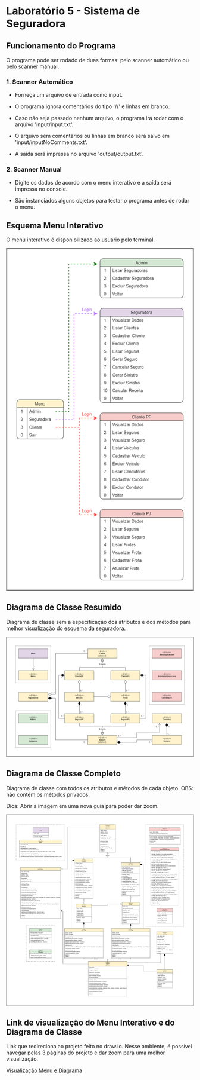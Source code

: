 # Laboratório 5 - Sistema de Seguradora

## Funcionamento do Programa
O programa pode ser rodado de duas formas: pelo scanner automático ou pelo scanner manual.

### 1. Scanner Automático
* Forneça um arquivo de entrada como input.

* O programa ignora comentários do tipo '//' e linhas em branco.

* Caso não seja passado nenhum arquivo, o programa irá rodar com o arquivo 'input/input.txt'.

* O arquivo sem comentários ou linhas em branco será salvo em 'input/inputNoComments.txt'.

* A saída será impressa no arquivo 'output/output.txt'.

### 2. Scanner Manual
* Digite os dados de acordo com o menu interativo e a saída será impressa no console.

* São instanciados alguns objetos para testar o programa antes de rodar o menu.


## Esquema Menu Interativo
O menu interativo é disponibilizado ao usuário pelo terminal.

![](https://github.com/phdaccache/MC322/blob/main/Lab05/images/Menu_Interativo.png)

## Diagrama de Classe Resumido
Diagrama de classe sem a especificação dos atributos e dos métodos para melhor visualização do esquema da seguradora.

![](https://github.com/phdaccache/MC322/blob/main/Lab05/images/Diagrama_Resumido.png)

## Diagrama de Classe Completo
Diagrama de classe com todos os atributos e métodos de cada objeto. OBS: não contém os métodos privados.

Dica: Abrir a imagem em uma nova guia para poder dar zoom.

![](https://github.com/phdaccache/MC322/blob/main/Lab05/images/Diagrama_Completo.png)

## Link de visualização do Menu Interativo e do Diagrama de Classe
Link que redireciona ao projeto feito no draw.io. Nesse ambiente, é possível navegar pelas 3 páginas do projeto e dar zoom para uma melhor visualização.

[Visualização Menu e Diagrama](https://viewer.diagrams.net/?tags=%7B%7D&target=blank&highlight=0000ff&edit=_blank&layers=1&nav=1&title=Diagrama%20de%20Classe%20-%20Sistema%20da%20Seguradora#R%3Cmxfile%20pages%3D%223%22%3E%3Cdiagram%20id%3D%223CxqhL1FxixI--weWj7k%22%20name%3D%22Menu%20Interativo%22%3E7Z1dd%2BI4EoZ%2FDZfs8ReGXAbS6Z5ssptOeqd79maOYgvwxrFoYxKSXz%2FyJ4aSvTBtbIEqp88MyLZspFf1yFVyuWdOXtafQ7KY3zGX%2Bj1Dc9c986pnGBe6xv8bF7ynBdbQTgtmoeemRfqm4NH7oFlhdtxs5bl0ubVjxJgfeYvtQocFAXWirTIShuxte7cp87fPuiAzCgoeHeLD0u%2BeG83T0pEx3JR%2Fod5snp9Zty%2FSLS8k3zn7Jcs5cdlbqcj81DMnIWNR%2BullPaF%2B3HZ5u6THXVdsLS4spEG01wGf6c%2Fgx%2BOP%2BdfJ3b%2F%2B92%2FDmvm3fTOt5ZX4q%2BwHZxcbvectwK97EX%2Bka36asctWT8kWnX8J2SpwaVy%2Fxr%2B9zb2IPi6IE29%2B42rgZfPoxc92nnq%2BP2E%2BC5Nqzevkj5cvo5A909IWLfnjW%2BAvzH70Kw0jui4VZb%2F4M2UvNArf%2BS7Z1oGVHpGrz8q%2Bv236cph30Lzcj2YuQJIJaFbUvWlj%2FiFrZnGTf7t9vf8zfPjy8PCwuPsZPb89Rc99AzT5HQ1Wlc0ekaS9eTORMMrGhxm3Dld8RLyAhln7Osz3yWLppd2T7DH3fPeWvLNVlFeUf%2BO9sabuQzo80q58u%2BWVLbNDp7zyx%2BxiNNBJLp2SlR%2Fl%2B6UXpduwk6fTqeE42X6iLo73z89DVhHbElV8XbOQuB7dHBywIGmNfDAlF%2FfmvfgkoNelk28u0SdP1B8T53mW1LxbUXZs%2FOOzU6YHsNCl4c7ODQjyYluQumZAReojkSIHxxLkATYg0dBD3PDjOQu9j1iCfiGRjUDLvfKFEnenaMwSHMRFEVtkn3w6jbKPTyyK2Ev2JczaQBNq3A3Z4hsJZzTfpazArNsWzAuipNUGY%2F6Pt%2BNE%2B8egN%2BC%2FbMK%2F65vv%2FF%2B8e8jlFnDJ8%2BEVV0vJMnqjywiMAy%2BY09ATjQOolFpb8P%2Flk%2BnF1PZTi3kssVhALHqlWvjPjzziP3Auk2CWWLESD0S4yChONv0r6M7DJMN44079xFbMPdelQS4IGn56paku9OZ71ty7Z0tdaR3Yk1llmwY%2BuDbi83YISMSHJLeNSyCP4jr%2FvmIGQDGX7osXyK0a4nszrpSrdN%2Fxkp%2FQC2a36ZF2haw6k9B6u8PLxqFZSe1VXQuashFZJ4Msu2tkDYFYqtUihfFpwbbYe%2FfiueNpBNTxSGcrftfBQiK3TGRg1P46Uo5RF8iok2HURdeMyr1NJbWYclufFozLxd7deO6Q0nUgj4kfu8Wo3CKRAVH7q0g5ROmIJGmRpBudMwk6hrVKvUhhblqwJvr%2BHXn2UIK%2B4EfihXJLRAYiHaAh9ZB0qLv4pOOj7oCOXKt3WvFRqPKDo6CWvhOXH8EoqCmMyx8tCqqjT7mzyVEx6H8lDirUy%2FEmR9CrjIHQ2nGFEyYd%2Bppvvdhe8LKN03kpt4ykmEA14XY2Dr2ZqtfYXtW1ITL0O58QxwTB0XY5lp8Mo6OiMYTMMgSeZ%2BKSeDRtY0tu0UhBrSY80WdKrdzoILVOgVqCcGnL1IKuaQyXFmMIqWVA1%2FSnteOvPGTW0TSlHLNMCxElLaJE4dN2GWXCSAaGT%2FMxg4zqmzDg8DvzE2%2BgzCKRgUoHqEg9KsHAxB4TnpOOolLdHdBhT%2Fkoqj3cM4pq2keDHgxx4CSppUlSMfJPJ4pqwmAFRlFrxxXOm%2FLLKM%2BbvOWKz0s%2BEpf0FbfZGENtUlHKzaEsGPRAiklLsc5jqBYMXmAM1dp%2FOnv2xILRimLdT%2FYYDwKrSUGpBywY70BgSQuszsOnFnRNY%2FjUQtd00RTQNV1e9IOPnjYvKfWQNURCSUuo7qOnFnQkV4fbpTA4bdiT%2FTvy7BEFPcebFT4IqOYFpRyg8icNEVAyAmrQNaAG0Ec8kNvgtGBP8l5BQPUH0Cm8%2FbAfBqka1ZN6fKp22SCfOufTqHM%2BQZewLbfBacOeYFruoimgD%2FgzLT3Ux%2BQWixR0aiJD97nSqdrYIJ26plPxdqXu6ARXKVf7g6UwOG3YE0yVUjQFdP9OSOBQHwF1HEGdM6D%2BeR0%2BX%2FUnQ6q544%2Fw6eut9%2FC9jw%2FvScwngQyPxiehOuDkeCS3uWnWmtSNGLXoJGwJuDyiuHXyAi9udrnF0jKbflFNyqGp%2BhEYRFPnaBp2jSYYV7iQ29q0YEyUXGsubAm41LyU%2BATh1LiezhlO4jc%2BVUe5kU5d08nUunbs2XBunDsbZTU4bbwmbf%2F8NWcEKHFTQM%2FvhPjOKvXs8WunXoSJuZpUlHqIqvbVIKI6R1TnSSdsuHQYCWVjgonifcEa0Acm5mpcRcpRaVjzDkft%2FroeWTt4OpnUXNORQx2np3xqLl3bOzfX8d6DDj2HOE9qaZ403F9BsuTmGkJXIubmqh1XOHUawkXHmJvrqIo652nUfwffZvfr1eLmo39PXj5%2B%2B3Fz8YHrdiRmVpuZuITigMt2qqc4Ulib4yOrbhCpRSxhS8BwBT6ldzw1KUcrXMojL63aTMMlFAe8Hz%2FBLFwt0ErJ1T3CloC35Fu3V%2FhcRNOCOmdgic0onEIjwqRFWPd5uoZwAo15uoa43KdoCrjcp7jB%2Bp16zsrHO6xGBaUesfCVM6dErM4Tdw3h8h9M3DXE5T95U%2BRmrSL5cQYtuRUjBbNwLVC1xtAvKDGiOs%2FdNYKeQczdNVLSDShuirqn%2FBBQzQtKPUDhMgt5AdV9%2Bq4R9BJj%2Bq6RkqsqxE1Rs6yCDyt3FbEQ33nWqKTOGVEhb90VWy5ujNnd%2B9K6NsY%2F5ri0QmZCtZnAS6gOeAelVAKvuhGjFp%2BELQHvn7beb5YRSm7BtMynX1SUcnjCGyiJ8dRmEi%2BhOuD9k1JJvOpGDOJJsCi99G4zhFPjejpnOInvK%2FHlm%2FLSqfskXiO4pEaT29604YvBl28WTQGX0GCGlMZVpByV8gdy6lbyUXdG83wh1H9ib582BeOkIO68ErjGNHAvwzApd3yyXHrOtvicVfhKc3xtco9o6aFZF4926DcCyugZ5tiw7evrYsv3rIWNmGFkOS9SmkCpZIyIf9y%2BhmUg6LO8LKQ%2BibxXulV5jS7uY3puFGdYO8lLdG1HDEu2Ch2aHbYRAqjJ0rZrsi%2Bs7YqihOugIt5h5L20W4b3yis2d9KtjLLzbASa1tisXGFCn5OSq6bZtqadg1zNbblqw4bkOtCOI1fjYkeuehtyhS7xk5LrdGryv11xQu3KL9dd65r7fn5Vrrp2LPNq7l5yK4KFXvqeYRdZx%2FgWp1CH%2FXPFoqTzzSdO4em0XFRSeF4YV9BfJmq75Dvo9mKd7Lo5yJ7F%2F79lMy%2FIz8p%2FRXridBsYPXxCB28gs5lqPvd04oRvoXg2Wxo28fTQc4h%2FmR32wqejySAUTZW3h1Wl%2Fvefcu72t23D5GV2mzekua4PlEJmMlAKzUlB11rUwh%2Bsb9IZv9qbq%2FHzf77%2B%2Bdvyj3nfOPFp17lwDELB3KHP3%2BaYZbfEMSNbA9oUx8SCFU280Hh1Ybwssz3jJcw8IEh%2Bv8kBewN6AnPAnlMOWMuC6hM69o3dG9jG9IfPyrYRCKod%2BlJmgBVeMfTyK58AtnZQKRUYEifWgR58zP96TEGdc4xIrDBc9i0tsDpP%2F6rDO63q%2BY0U1qarjHpKLgUXNwX0MmMG2CPqST1i4UpwaYnVeQpYHS4ExxywdaMIidXX4fJwzAJ7XEmpBy3oqEaKyUqxVrPAiuUC%2FcpKZYGtH0OILB26koubrOuQRQTvsZqUk3K4yo0d4uoUcNVmClixXOASIqVSwNaPIcRVbj2q7rASZMktGBmIdYCi1CNWtZsHAdU1oNpMACtWB1zvrFQC2Nohg4DqG9BtXE5ghHxqWlDq8ana3iCfOuZTq%2FlfxeqA7mGl8r%2FWDhnkU9%2BA%2FuDLCO%2Bfjico5fhkVjtskE9d86nN7K9idcAQuVIJjGqHDPKpb8L5CyYwalxFZwQl%2FjVk8ROVm915L8%2FvmEvjPf4C%3C%2Fdiagram%3E%3Cdiagram%20id%3D%22bNJRYoZThgTYz_LGa1YW%22%20name%3D%22Diagrama%20Resumido%22%3E7Z1rc6M2F4B%2FjWfaziRjcedj7MTtbrvddPNOt%2B2XDgbZpouRi3Hi9Ne%2F4iIMEk58AYxkZXZmjbgcEOc8Ojo6EgN1vNz%2BGDmrxSfkwWCgDL3tQL0fKArQgYn%2FS0pesxLTVrOCeeR7%2BUG7gif%2FP5gXDvPSje%2FBdeXAGKEg9lfVQheFIXTjSpkTReiletgMBVWpK2cOmYIn1wnY0q%2B%2BFy%2ByUksxd%2BU%2FQX%2B%2BIJKBYWd7lg45OH%2BS9cLx0EupSH0YKMZAUbfOQB0NkrLqP3UcIRS%2Fexg5eLkdwyCpfFKvmdzJ6Rconj2CYdzQNVeffx1Zj85vd1%2Bnzy%2FeY2D9s45ugJZJenaCTV7veZ3Fr%2BRF4OpbJT%2FhFt%2FKyEObaboH4I0IbUIPJgKwyNHLwo%2Fh08pxk90vWCtx2SJeBvnBMz8IxihAUXpZdZL%2B4fJ1HKFvsLRnmP6lj5feG4xiuN1bMeCQN0rXzY8QLWEcveLt%2FMqFtuTmogzz7Zed8oHioEVJ80wrL3RyjZ8XFz%2FqjeFj85d28jv%2BYP18t%2F775uNH7cMv62f45X4RfrgBNa%2FYCJJ36VdetPHvJlH60RRFHoxu3OyF3KWnRt%2Fd3JTLv09vjJyBf83z%2F51l8tYDdushjP34tSirHk%2B28vMmfumKadk0av5Wsws3fN0nON9EGDeRU751g37A6a6MsrZzTGo2mymum5gUPsMP57%2FAWaKjyq7kS662SdESPTslU4Zr%2F7%2FyNoqduLSNmxdY3oaeX94MkPutuOu8SSjtXiE%2FjGH08IzNdp0fNUNhPHGWfpBY3E8weIax7zr5jrw9Akq%2BTZ7SgzNnE%2Bxqrhs4qMMqHHSjBg52DRuMfqNBkWjYjwZsMmF71MkKxoGPdRXWk4Hhhzlypri1dLC3Zd6%2FyZfs3iVi%2BEGMqVP%2BhyUGYlSJmO68jxwnjx%2Bl8yEOGWzK%2BdAUMchQ1%2FWUZGiZDBNJBnHIYAhKBl2SoTsyTBKTklQQhwq0vyBKsMKQVLhssCKNbSIZq7h6wtCxCksTgzCmJEx3fkdGExmqEAkMtOth1g2icggGS4KhczDISIVAYKAjFaKAwZZg6BAMfugnyUISDOKAAQBTzL4ESaOUaOgCDb9D390EkgwCkYF2GUQJYwKZj9khGMYo9DYxiiQZxCED4zOI0psA%2FcjHfMK65rvCo%2BHOW%2FrhBbjg6dDyNMmF1rO0hcGCzKHsEAufYLiR3oK4VBAlSap26t4lqLBZXgUTPq9g5LgIri8BB8uFEg5ddCVEmXYB%2BpJDeQV0eNpMlxIQVwIIYdyHvqRTXgEgxk7gVpMnO0TDxBo%2FjMcSDe2jQZgRin7kQV5JGPJ3J%2FA9x3UuwQYZiuwo6CBMVsP%2BTMjG%2B9zORaLzEGCjMKVJtG4SovS0lbrxfEohYejdJUuiJZXvO0sUev9bYO3GGhB6Ez%2B5pfRt4q38nSlaVUmrGn3mW4dbP%2F6DiMS%2F%2F0x%2B3%2Br51v22tOv%2Btbg1XON%2FEL1NNrKzFJ1s785Lt8iJWV1Aj1nsjVIwXF9oE7nwrZrOjoudaA7jtyB1psKWFZIoXwQD7I08Vx%2BiTiOPkbuT%2FpjY9s5WDJI9ltuKSuyCSMzqKj%2FrCDN4R65mV%2BXqtNys7s%2BVi23BeS1dNSXb%2BrTa2%2FssulZ9FjWv01Nu%2BWAhuqmfUS%2F4vKxqjlPelGyF%2Fl6ch3VJDMfzEPSbhw1izeAeVzqFDWZFxI5wVaQMCoAry%2BwAV6TCrhlXbLDjYRtj8qzfotY08dUrhAIG4861xivii%2BWQIt5Y4ZrtccUKzhVs%2B7OMtrY5px7ovinN9DeGt4ZOmp7LIxIMaXeE7ta0xEiLmqut6pRcjhhp23rlWbQz8LW%2FwrTmhJzISPbeSLWi2WwNT3lPfcOuOpTY7Qa72jVj16A8RI2mX1vUpWlvUnI5oq4hqSsMddlYJa%2FUHZ5EXdAVda0DqXtu558L6po0%2FTqirsWxr0tTl8RUWqXuOUIkdfdSl42ISuq2Ql3zmqkLhqRTRay5qxCDVZVbYJhD7NIhBoldfrFbN22u3wNRewbZ3xtjJ9QFJeZ2OIB1KHXVM6nbA8QCamDeVPROEIvlVgVrOiWYI8YCQDdUaguQZaSQ2M8VD3apB3zur6e5SkcET08N1DaIRP1qkEg7f3pHY%2F%2B0XI2Wex4Qe2e5dfP5%2BHBm%2BBouOdSZ0fm3XHoVHaUjy6XkGs12F3tnuXUT7frd5haWy1U3hLjmV2C6Jm1CHQXYbfUduYKZbt1EOE5Ml6tG92DT1bg3XZ2eNEpMqmXTNdV35ApmunUT1Tjxl09rdYeDi7S6hw50C2C59Kh2R5NymK%2F8NdvTJXK7yXI3qs%2FSSuSPFiIDfzdq3YcKOMEhV57MoTjMPB6ueUh3Qkx69k1bngzd%2BVEa5WHfTJdERzgy3QbnF5sdzi%2B2D7Rd%2Fifs2VSinN2RK2NTpmtzPGEPDOkvl7QxY4%2BVYl39DGOtmRUXpDPTFBAB%2FysuAIXqNFgkJtV2ZkexoOA%2BwYK5M8dlZaEVfMtqU5tr24%2BpjmcoBzoy5bVROs4%2BMK7Hbm0qKMPknraWkLXvG8hCuDL66U7GEVJy8jUrRSFrlDUgRRSHiU37Gt7e%2FsBwN4bbhHvJNxa%2FQcLDEIV498gJ%2FDkm8b0Lk0XIBtV10%2FJjSiBO1hTDrA3u8tOWvuclYmpXY2OpTcN5L8Uv%2FCF0UE3kLlIbSmAkmTvlJc3osZeeLWmmsSkLQCrLucqiU3F8o%2BbzNDwqCzvSJuHSBlzqFkzkUV%2FYoQisL5IvDfDFrOiLrguhL%2BQpJF%2Ba%2FsCqrVb1hSgH5%2FqiSH1phy8HfHWTR31hO0eyMTpfWfbkYPCjLKvPv46sR%2Be3u6%2FT5xfvMbD%2BWUc37MiDZEsT6mLbCudtUa26yKaoHXUBQzoXj7u2qFZf2LER2RQ1oSyaiG1RbVBX6ksDbVG1X2SYhgjqwk4glbrSuN9iECXgW1fY%2BL9ESzMhl2pLJAha2GlyUlcaD88JghY5WtSOugCw5wMSnOsLO1ok2XK%2B20InL1lChFtI5qSES9NwUYyqn2sBMRSGjedKujSvLaZh34qhLzKg21KDRDsvYji7gA3oSn1pxtu1jCpixPB2ARulY5TlqK8bt%2FDR4Br9m0eO58PdwXmx56wX6Y2mHz%2F2I%2BjGPkqUco02yUvqVGUUasFAoyadrlCPssoodGZ%2F33TmgKVOpM40ojPFJDHudeaA9SCkzpzYNOknKo1KL%2BxyOaUBf32ZPL541oN%2Fv%2FnrazAC39zPNckvjM70ZeYen5%2BvAAevHsL%2FusGAyibs6hPnqvqOXG6n29baLNthlQGOsxGvWtVMe7WvMzPSYyOE4jeOJBqL38niE%2FJgctX%2FAw%3D%3D%3C%2Fdiagram%3E%3Cdiagram%20name%3D%22Diagrama%20Completo%22%20id%3D%223Q_lqtyNzhBkzEmCaNaV%22%3E7Z1rV6pcF4Z%2FTWP0fHAPQQH9aKad7HzuSwMBi0IxxMp%2B%2FcMxDyzMvSNZk%2B53POPdQYko657XXGvNw0al2X%2FfcdTh46GtG9aGWNbfNyrbG6IoVRTF%2B8c%2FMwnPVKRqPTzz4Jh6eE6Ynjg3P4zoZDk6OzZ1YzT3h65tW645nD%2Bp2YOBoblz51THsd%2Fm%2F6xnW%2FPvOlQfjMSJc021kmevTd19DM%2FWRGV6ftcwHx7jdxbk6PP11fiPo08yelR1%2B23mVKW1IcobYuVd3ahsbfjn5v%2BrNB3bdr%2F8s%2FiP%2B%2B9Nw%2FK%2F%2Ffh7Dd%2B3%2Fe8X%2BPzsjjFwM7rmtnzVOHi%2Bmui3ux%2B19xuhdPH%2BUore6FW1xtHXHn1l7iR%2BDt63N%2FR%2FNN69O9nS7XE3%2BI3gHTj2eKAb%2FvW9d9x6ezRd43yoav6v37xR6Z17dPtW9Mc907KatmU7wWUr7eB%2F3vmR69jPxsxvysH%2Fgk8X3JvhuMZ76vcirPJAF7%2BaHcPuG64z8Y6jK5eUeLREeilNB9TbdPh5AzD6s8eZsSdW4her0aB%2F%2BHyDv3po3t9Gz%2B2fH%2FNBZWu%2FMnyWb557bvP67sAdvU5K1XKZ8aBly3%2Bi5tzjll%2FG%2Fsjf6tqObjglLXwsjeClzmapNHv%2Bv%2BDW4ld4Pz1E%2F6p9%2F9lbyaPWwDXdyee5%2Bb%2BPj6LXtc2ZKwbnuk72txpeOOPrnhsPY8ezOY46e%2Bvy4gfsTs8taO47wur1eqKm%2BcLyXmEOHjpGzx%2Bm4vTMWTRy%2FVN9%2B1WdEbQxMj9mj21XdWeOPcgYs8eGbs4eWrb2%2FHnXERdmfj20zYFrOK1XT7yj6K969sBtq33T8mW3a1ivhmtqavSLCEqCGB3Hn1I3eurYmn5zazIRUlX5o0jzVkISk0aiWmfYiCrnFkKoro6C6KF6plt14ocUPXJXNQeGEz1wTyKWOhyZ0yGgPZqW3lEn9tiNrxMfeeP43dDPQr8hHHxvHe9isyPlPLoX%2F1i1zIeB97MVjO9w6HoXG7nRy%2Be5Mh0ys3KZnp2%2F1fLPjFamkG3H%2FPC%2Ft1jO61RkZBAubO9OtmUe9FStragnQeJdUNJy%2FZz5Lun84y8zNDV6M%2FuWOvB8XVVfOLVlB859eWFQD%2ByBwRzRumMPL1TnwXBnh3jw9Ulb3n%2Fe52uW%2F0gbknevTe9YmB57%2F%2Fl%2F7niDeuAJyxO5fw3DU9ub4Stuyw2GkH%2FRUI%2FBj070uMoBTV3X7v%2BcthbMQTSy58EXobBKQmXLzPQ3xPeVrnj3ZAU5wamSd6gNhk%2Bhk3buOv6D966peLIYeMJStlOV6H3hrqlaZ%2F4DGzxYBvP5McTFHO5zQ3x27C8MF9t78j0rmJE%2BmrpuDNapiBkNTDVS%2FrYi5iSQ6YCXchzwf%2FO20zefjqa%2Ff3fV8kbBQHU94%2B5NAUZ%2Fpbo57X1%2BA%2Fkrtg4QAoTcgXAyL0DqXIzvb4GLA%2B8u57kIElIlYR0kpE3C%2BFmDhCAhfySMVyjJk1BkktD1Hlgv0AFoWAAafnsVEjTMW6cV0BA05JWGclFomNzX82loDHTDMTQbNCwGDSugIW0aVmTQEDTklYZx1Bt1GlYUNg37qmkBhYVAYWhIgULCKKwBhUAhrygU4lhq8iysM1lomZ6QmpbpfZ1%2B7KXPxIbjqJOOdx5YpIvFGrBIG4vVLwKygUVgMUcsxgqkjsVqJR2LQWKPDSoWhoqhTQUVCVMReUvIW8o%2Fb6kSz6a%2BzAOs8M4%2F5C3Bzczczaz%2B9rylajJvaUP0r%2Bva4ZbD5n%2FYgCiGT4mMJeo%2BpQIEAoHBr9WuYW0FBT8WnhFXcCxYLlO1lsLKV3M09kbLh%2Bpsq7o98pAJTJLFpAJMEsckEnuBSf5migVLZ4rr3CRgGOxIOPFOPVhImYVI7SXOQgmpvWAhtywsSjKTJKawUFN11R%2BpMQ43tfDfcEk1OglC0iWkhHRf6oREui8IyS0hi5LgJLHCYZiEHGnqIAh5CTYdwwMQkjAhkQJMnJAyUoBBSG4JWZi8JzmZAxwi0njXrLH5CUjd1sZ976e5GhkgJF1CysgMpk5IZAaDkPwSMlYgeUImM4OZhMQUsmCARI4wcUAqZQASgOQWkEWJyVFYfTOnMTlRmvCJ%2FUlKUJEuFUObCioSpqIIKoKK3FKxKNE5SrJyRkjFB8OJocheVfUHuXf1gamZ0fmOranWtmeFwl%2F1zD7zvPeE9bFrO4lKVQAuYeCKAC5x4KKGAIDLL3CLEuyjpNUUmAUuFmkLRkeUF6BOR5QXAB25paNYlDgfJa2KgMdAzbBWmpHq4TlvTAKZhJGJUgPUkYlSA0Amv8iMFUgdmfHE%2BCtkYk5ZMECi%2FgAZQPYqr9LgXH3ZvXno15TJ6LVZNUsCFlzBR375SC%2Fuh62y5eut5sD0i3dv6t7jZO5Wspuuzu5jRvUK4qPgd6OAudFrgp%2BBWgqoXWKoQVq6pEUZA5CWX9LSiyViqyytjME8aTEPLRYcUcKAOBxRBQ9w5BeO9OJ%2B2CoTU%2BAYpWd%2B4hHbl4WgIkrf0aYi9i4BRW6hWKEX7sO2kuUVoYg5Y6HoiJ1LMnBMiTnAnBF45BePsQLp4DFFZmmTRk21tLGlOp5ZMrynhVIFJFi4zJaChoRpiO1F0JBfGtIL5EmRWfr%2Bopus3pNSCXa%2B4gCwSReb2Hekjk3EvwKb%2FGKTXlROiszSA2DdeIEV4PxF4EQ0K3Fw1rH6CnDyC056ETspMktbffWGuTfE0L2ZMgXrWHWlTkGsuoKC3FKwSi9EJ0VmaauuI1CQPgWxiEqGgm%2Bq9dSu6%2BbbU%2B39Sb1V2rWrp5IgsQpmycEQNedUKb%2BMbTfQkaMbTkkLR3QjeKmzWSrNnv8vuLX4Fd5PD9G%2Fan%2FoD8fkUWvgmu7k89z838dH0eva5swVg3NdJ%2FtbtSJZDn7o0t34RLRuNvP5uqzPF51RttSuD3jN3VC2Gb%2BfXiW89%2Fj0gol1%2FAH8aRLeHk3XOPfsgv%2FbN0f1v%2FRHt28xTKw38nq9nqhpCaM1w%2FGzSELimkH%2BA3Z6JeP43blAdOWqoPyJqyhHbkBJKFfrCUdAYBmreL05f0cgxdKwGowtc8AZzrbme%2BJmEMkbPPB5Hzo482haeked2GM3vk585I3jd0P33PrR5%2BB763gXmx0p59G9lJOIDoaudzHfnQ7dRtexn43kkJmVy%2FRs0t3%2FgdHKFPLsDEYg4Vr%2FoJ7qtRXlJFQ411Osd8xfMX%2F9F5Ets9LZePRMXS3z6LmQVbLNV8k7HHh3OV%2FCB5NW7ietywxnTkM800nrSu9ewEmr%2FIXnCPQBfTmg77OY%2BmoeJvckTLb28knoeg%2BsF%2BgANCwCDUXQkDgNq6AhaMgrDRnZIzRpKDFpyC7vChpSpeF3t%2B9Bw7x1KoOGoCGvNGQkhdCkocKmYV81LaCwGCiUgUIqKLzridX39nVvv3La2L28vhfa%2B1IJWR4AIbcgZCR5cA5CpsaSKR4%2BBoPuHapuO%2BpMB4%2FwGDzkn4fp1hQ0pEvDMnAIHPKKQ4GR7kGRhwI7esYyPR1FNXZmm1oBh2RxWAYPSfMwubm%2FnI8MFiIae7nQEY39VTR2LU4K%2BDIaW%2BKbe9iCh3P5DYmlW%2BhfEYnN%2FPjJ%2FfYwb9i1w62Fzf%2Bw0VAETxI77rQdSey3A328oY9sJDbz20jutYckfDVHY288fKjOtqrbqKRBGILYaycDwVdXebCdTu1xbIpq%2F1x1xdsz7LUDgrxCkF4ANlNhyZ32EILB1oIT7S0AgSQQmG5CgUAKCGSaqxoQCATyiUB6UdfMb4NVQGl%2BHhhiEBQkQcF0KwoKUqDg8P75qPwxfrzptEo3%2FZuO4ljXpSqWQ4FBTjFIL%2BaaLbG09VBviG%2FHzWcWdgf9kb4NKhKg4hKrCixSwCI7XPCL6DJgEVjMC4uFib1mhXRGXESlfTIAXGI%2FAUC6AESEKADIKwBj%2BVEHYFrIKFrN0AcgwkTJAPDtyK2Pq6%2Bn7t6h%2BdHbvRy165VSMjFwI4c%2BM%2Bfe6DW1Dd76zHQzvm5D75uDjWXdYbobP9EaZltq1WZNClrDZJQ8VapWEtlTYpxsO2NcRIVhXOIIoPyxre9evXQOO6PGi23Il0ZTPT50mZZhmavMcIuRibh8qCIT8UsxSSuKiZ%2B2MEwxYZ0V08xvKCzdQGfjejMltcz15kBS7DL405IWQWGnESo9peqB36lmugnNabhnOtNc6d1JzzSZz4%2FVcBj%2BJPzJ9fqTtRX9SSEuTMYp%2FSQ4lHAoM3YoM1zLpehQygxALaQyhT4lNizoepESvEjSXqQC7oF7nHEvvawFRQzWUjCoqbrqj9IZEm6mV9QGIskiUgEiSSOyDkQCkXwiklH0giIi47Wh1RipqYNgyTIAZHgAOpKl43cry4OOOWsXNaGAR07xyCiIQRKPYgoejXfNGpuzcNQGw6fZjGCAkSwYhTzjUUDGDGRbARlBRj7JyKiRQZKMrCAYNhkxbSwWHTNsGwE6%2Fqx0h7un7qFo7O49K7fl3vWJfFsWlyRKZZ0ldKjmkiRkCLpkKAmBIUno23Folbr0Z6HDklAur9hiKZ4T5k80pixYUz1EdSKqc61qqgsriomfLCGmmDABwwTsGwpLN9A5JehzIKm0CVffG5Cb3sgeJesRYpZFYZaVbkBRjYLCJOvNOLq6eVRHD033wXp6vm%2B%2BNYVVcs7%2FaorzAzphyPvBUXXTmP5xdFpXR4%2FBjQYKMB3vSZu2L7GR57k%2BrtttkuNyetMpSDXpNUn1auxczZUq4KdWwVAov04uhufyR7X7Un3dM%2B%2BOW5xUMWkNXNOdFL6KSdPyB7tx0s5hkaLX64maluATFim%2Bax%2BEcrINtCwmDcTnFIrPSibMMsWoZII1itzFJNVWFJPA0SIFS01fiAeLFFik%2BOtC8lmGjrA0tWzexoGk2KVMtGFvvpV6eUPxFDHwNKVsY42CwhpFqv3MaaxnuxG8yruTXqNgN70A%2F8A%2Fzvi3JAOVIA6T9aJ9HD4Y3vTLniciGEiTgVlWGgED169QdNMDAzllICvFlCADk830fAYa%2BlhTNRUULAQFM%2ByeBwrmoFG0VgcFOaUgK5OUIAWTrdV9CureoztSR5oZtJQNWdixNdXa9qwLcEgVhxn2WAcOcxBrXBUFPAQPeeMhK3%2BUIA%2BFZCjLZ9ODK8PUxpYdBTQ3HEeddLzz4CFVHob2FEAkC0QRRdoBRE6ByOquTpGIYrJqeyk8tJ1DYzBSrQs7kJYPRd0e%2B88ERCRKRDHL6u0gYg7%2Bq5hQ63JEMnCIUOzlSkco9leh2FVpxVDsCj9NgNhyQsI4HMzMHcw8A1R5EFVayrhrhxvum%2F9h%2B70I3mSmJbngTf6oUncFp3M1vhF23jvCRe90d%2Bw0GiURG%2FDAH3f4IxuLzdZYcgt%2BtitevOmAlngkOLjEjIKDZDkYf2pwEBzkjoP04rHZGmMVkfAv%2B9nyJ0Lh5mv4bzhHjE6CjmTpGI5V0JEuHb%2FYYgAdQcfc6EgvTputsWQFixQ6oq1BseiY52YB6JiBclHOAnTklY70orbZGksWtJjr%2BoOZYzHZiCoXxNmIMhdgI69sJBjAzRZZstIFE46YOBYLjih%2BQQaO7Fh8BXAEHHmFY6w%2FOnBki6yWAscw%2BsYbrfrYtb3Hi%2FgbEihcYkmBQrIoFJDnCxRyi0J6ATjs7yOZ6LuwxRjTcFOLfgjnivFpEJIsIQXk%2FRInJCaLICS3hKQXhMP%2BPtImi0lCYjG1WHzEDJI4H%2BvgI%2FjIKx%2FpheGw19nKKXyMdhqn88f5xmsAI10w1gFG0mCMnzTACDByB0aRXggOW2TiimDEtLFQdPx2jTXQMV%2FhVlAAB3Tklo6x%2FojTsZJWAccb5Nu2Ng6a0CzUhPPH%2BjbASBWMFVTEoQ3GOOYBYAQY%2BQNjQSJyqmklcbxBvqeruhFD0R%2BwYCFRFoaDFSyky0IRLAQLeWVhQWJvqmkFcLxB7g0w5GdQJuB3xzoImLM4UeMGBOSWgAWJrqmmFbkZgYDkCYhKNrQJyKziLwcD1JzTpPwytt1ARY5uOCUtHM%2BN4KXOZqk0e%2F6%2F4M7iV3g%2FPUT%2Fqv2hPxiTR62Ba7qTz3Pzfx8fRa9rmzNXDM51nexvNbxwxtdtWqanJ%2BNkf%2FbO5cXP152eW7CLjj%2FsPnXM7Ofm9uNObrN20RsvvV5P1LSEpZlB71k08MU1s%2FcHjOtKFi2jRnKykmwkJ9Wqq7E7XvHllN3M8q3LPGaGd4y2jMvHKtoyfqmm6opqqnOuJkw3Md3MerpZybNZHQ%2BiSk4v%2FT7f2mD4NN%2BNsbyheKIYeLJSEIHDVACFGSdqpxKfcaJ2KiDIHwTJ9mZkfx3J0qk%2BE3Xv4bU9M6JqalRLvGNrqrXtmRcAkSwQUS%2BVNhCryNUAEHkFYlEiUpPbHD4Qg2Kpbf8hjkIeNhxHnXS8s%2BAhVR5WkaJBm4dSGTwEDznlYUGiUqVkhkYpPLSdQ2MwUq0LO5CWD0XdHvvPBEQkSsTQoIKIdIkoJtS6HJEMHGIXfrnSsQv%2F1S58VVpxF15UOIdfBQ4mHMyMHUwpz1wQHkRVZTDKv6xrhxvwC4Uw4E1S9SbzjDeBN5mBUtGUBvjjDn%2FF2oCX0nrShO3Zwi0HJD4RpiAaz9CmoIJJICjIKwULsuuupM0JX83R2BsRHxEJN%2F2rRPWgwESyTFQwMyTORMwMwURemViQnXclbWa4yESU1C8WHDFhpA1HCZ1KAUde4ViQUlHSl41KQzb2%2FP8PyRicABfJclFCh1LiXESHUnCRVy4KBWnEFk9%2BvwIjJo3FgiO6lNKGo4wupYAjt3CM9Ucdjqz0CP%2Byqpu2y%2BiPbf%2FLN7WxZS%2Fm%2FgKYZIEpo3EpcWAiLAfA5BaYBYnLkdPichaAidlkseCI%2BBzicER8DuDILRwLEqAjpwXooKt3YcGI2BziYERsDsDILRgLEpwjpwXn%2BIPcu%2BuBPTqxR3F9YbT4LgIYEZxDHIwIzgEYeQWjWJDgnLjcFQuMV9EW44mNVMcigRGBObTBqGDGCDByC8ZYf9TBuGTGiM7ftAmoYGpInICYGoKA3BKwIJE28dJvgoAjEJA8ATEHJEPAZuWw2lP2jUu1V3k9UVsnytt2KdkDw7t6MD7NOUnKL2PbDUTk6IZT0sLh3Ahe6myWSrPn%2FwtuLH6F99ND9K%2FaH%2FpjMXnUGrimO%2Fk8N%2F%2F38VH0urY5c8XgXNfJ%2FlbDC2d83WghbPa%2B5cVP152eWzCKjj%2FmPkXMrNXv9uMq%2FbNG0RssvV5P1LSEmZnh7lk06sU1g%2FcHLOtK5iyjJgGCmGwSUEv2CBDqDOsS8z1%2FbjNNg8gwDcucZYZjjIYby0cqGm58paXqiloSBL7FhJQOTDS%2FobB0A52N783U1DLfmwNJJRM4%2FPZtQ0vVVHTZIDa5TLeZOY3vTOeWK7178eaWyNQA83hjXnqLDYoITKZp%2BAjsqw4QWAwEZpiUAQTmIFBE2ACBnCKQsbtIEYHJ8JoAgbb3uGwwsAgMzDDIBgzMQaGIsQEDOWUgI12fIgPjvY8FCKoDu612HW%2F0aKoN%2FlHlX4YhNuDfz6qzu7V%2FajckqdNzS5dX%2B3etoz0nDrEB%2F8A%2F3vjHyMrnnH9MhSUjVXz8jYyHsRPPAcOfwUD%2BGZhuQ8FAsgysJBS6HIoMACKWbLnOEUv2RSxZXNTsKzXGqeycwq4KdxLu5L%2FrK908%2F4pIMubHlxh08q%2Fq2uHewUKlQ3iRRL3IKrxI0l6kDPQBfZyhj2xAGfPbUFJIiGIV5OEnA36k4VcD%2FAA%2FPuFHL5SM%2BW3UU%2BCHOhXk4VcD%2FKjAb1dwOlfjG2HnvSNc9E53x06jgTIV6yxTERRpRZGK4hSpkGvJxHqhnMysF%2BNAMj6rVDAtQ3Lvf7mfzPCJsbO4fKhiZ%2FErMckrakniW0soUoEp5jcElm6fMyoQx5LUMs%2BbA0mxi1TMdeEubyieGgaenpRtzDAJzDDTbWdO4zzbQoirvHvxZpgoVgH28ca%2B9L1FiihkF6uwTE9DcYeYkIoNx1EnHe88aEiVhlk2EwUN169V1lYIVlWwqrLeJcoVV1UEfiK22ZsXZfiW8C0z9i2zLLxP0JkUWDuCiNkunicZjk24kmRdya9cR9AP9Fs7%2FYq1siKy0mv9ywaLK068uoIANroYFPPcRwMGM3BYgUFgkFMMshoNEsSgkIZBTdVVf5jGJNx8jRpxBTPE6CTgSBaOAuBIHI7I7AUcOYUjo0YoSTimpfYm4DjS1EGwbRcsn4YHgCNdOGaY%2BAs45qFcZP4CjpzCkVFAlCQc01J%2FjXfNGpuYNxYUjRmmBQONOeg2%2FoRAI9DIGxqFcjHYKKZF2iywEdPGQrExHJVgI102olAw2MgrG2P5UWdjWuVg1EukD8AMqwUDgHmIE5uKACCvACxIyI2YtquImon0AYiNQzIAlLW78%2BvJ2cXJ3f7L1nNzX1GazyiauKxooieUwQ9duhufiLvOseomJqorKltq1ye75gZ1gJZUXwxvHQUY6RRgFJVkN6o4g3HGTlXjROZZOxXHH%2BXvATCNjMgwMsu8boaHjUoBy0cqKgV8pSVlRS0J%2FBRgZIoJBRgxY%2F2GwtINdDZePFNTy7x4DiSFAozFm66m286cxnmms9WV3r14s1UUYAT7eGNfepkAiihkF2DUvUe3NzA1Mwpr7diaam17lgUopIrCDKsvAoU5CFUBCoFCPlHI2LekiMJaKgrbZh8cLAgHFXCQNAfr4CA4yCcHGVUBKHIwDoxYAOHI37hWddtRo3SO6TFgSBSGGRYMBgzzkKoAGoKGfNKQUQaAJA2TwSyfLWrOzYHpx4agR01RgCh8NyAFRMxZrgiXARE5JSIr%2B58kEtnxMwESvZGqj13bMcDEwjARUTTEmYgwGjCRVybG8qPORHYgjXdoO4fGYOSryuehbo%2F9xwEYUoUh4mjIwPBZMAfS8bN8YTbcQ%2FnybjwaN5gJkMvgyAAhcpOWCx25SV%2FkJtXEFXOTPpOU86ceU0xfaAeOJRzLZQpLN9C%2FIjeJ%2BfHT%2BtWghylZRzLddMKPpOBH9k%2Bf61svUv%2Bicyify8dPo%2BsTvYSdd6CPN%2FSRTU1iKiy58R6SUPX3F7wH6sR7DZta9ENIxvg0ykxRgGO6cQUcycIRm%2FCAI6dwpJesxFRYcgs%2BDY6owV8oNGIznjYasRcPNHKKRnr5S0yFJXfiQzTqxghTx8LzEfvztPmIOhfgI6d8pJfRxFRYss7FEj5i9lgoOqL6BW06ovoF6MgpHQlmN7H3nsopfHwwHNWJU343%2FbpQiaJQ3k2VjYFuOIZmz4fp%2BL9hzzXD343CthDTyhroIU6XsiirQZuyKKsBzHKL2Vh%2B1DGbFt4zj1nMPwtFRtTXoI5GhPYAjbyisSCxPYz6GiEavXmmNrZU52qaVRyngyCvmDgYEddDHIwI7AEYeQVjQSJ7GEU24jkjOotTByACd4gDEJE7ACCvACxI6I6QFrszAgDJAxCxOWQA%2BPFqVp72TpyL2rBnHL93r5%2FcErOylByMT3NOkvLL2HYDETm64ZS0cDg3gpc6m6XS7Pn%2FghuLX%2BH99BD9q%2FaH%2FlhMHrUGrulOPs%2FN%2F318FL2ubc5cMTjXdbK%2F1fDCGV83jJE4ac%2FeuLz48brTcwtW0fEH3aeKmQWr3H5cqmrWKnqjpdfriZqWsDMz3D2Lhr24ZvD%2BgGldyZ5lVCmrJIh%2FxPlKWWK8Ff%2BVeYmXfvMHN9M2sDY7lznLDMcYVeeWj1RUnftKS9KKWpL41hJ2IDHP%2FIbA0u3zryg6x%2Fz47IL%2Br4apja0oKPUqOsD8kv%2F5ZbrZxPSS7PQS%2B4vAHm%2FYI1twjvltsEv4a5bpfYlGlLQRHvjrDuAgTQ5in5E2BxUspWApJeellEp51QL%2B8UlOkVeDUwmnMmOnMs99TA4kVWfwyb8qCvgXy4%2BswY8k7UfGef5gH9jHDfuKtaAisEJi%2FMuiDmPh8RiaV%2FCRLh%2B%2FWFcBH8HHvPhIL9GXLbG0Zm%2Bow1h0OuYZcAI6ZiDdKugIOvJJR3rZvmyJSSl0RCH%2FX4HIKhBJG5EyEAlE8olIevnAbImxgmFSEYk5ZLEAKQOQVAA5uZa1vaZ993h3%2BSgd2fL9wei2VCkDkAAkn4AkWM2frbG0LUjL9HUU1xlG5QwaIFxiRwFCCiBkp6GgrQ1AyCsIY%2FnRASE7%2FbOcAkK0tQFnV1OUiL42tDkbO8PgLDjLHWcLEtNTEVfiLNZiC4XGCvrakEEjcw1BRLQr0MgrGukF9LA1lhbuarxr1ticwtG%2Fis9Fb9iBiRSYuMSkgol0mYgYVzCRVybSi%2BBhaywtyHWRiZgwFguOiG4lA0f2jB9liAFHTuEo0gveYWsMjVCLDMYldhVgpAtGFCoGGHkFYyw%2F6mBMlipGI9SiABAFiokDEI1QAUBeAViUKBs0Qi0uANEIlQwAraduSb29uhe0Vvf1tDNxS1IZjVBTbhWNUNcFXuKNUCVJ%2BaOQb4TKtA2s6NhlzjLDMUb3juUjFd07vtISvUaoTC1hBxLzzG8ILN0%2B5%2BR7cyApNEIt1Pwy3Wxiekl2eon9RWCPN%2ByR7dvB%2FDaSu4tohFo8DmKfkTYH0QgVSyl5L6VQbITKFBMaocKpzNqp%2FD2NUJkfH41Qf4cfiUaotP1INEIF%2B7hjX7EWVNAI9ffiEY1QqfPxi3UV8BF8zIuP9MK52RJDI9TfSsc8A05AxwykiyJRoCOndKRXN5EtMTRC%2FdWIRKko4oiUgUggkk9E0iujyJYYGqH%2BYkDKACQVQLIb%2BGGFFYDkFJCFaYSatsSKRqgUQbjEjgKEFEDI9mQQhgoQ8grCWH50QMjWWFpcKhqhgrMrTjgR8kqbs%2FEnBGfBWe44W5CYHjEt5hWNUAuMxnBQAo0U0MhuTITNSqCRVzTSC%2BhhayxttxKNUIkzcYlJBRPpMhHLsmAir0ykF8HD1ljasiwaoRYbjlhLJQNH9owfwTuAI6dwJNgIla2xtOAdNEItAhiX2FWAkS4YkRkJMPIKxlh%2B1MGYlhqJRqj0AYi8R%2BIAxFYiAMgrAIsSZZO2lYhGqPQBiH1DMgAUJ63XkebYjR37RtX233v7BwYnjVDPvdFrahtFb4R65WleVzXV3lh%2FJ9RtqVWbNSvohJpRy4FStZLoOVBVkj0HRJaB4acValNslIbHZ72j01JXeBmIcvdWZVqHZe4ywzVG%2F47lQ5W7%2Fh15a0ditBFmakfmWzvYc8TMcnVBpZvfbJxrpoKWOdccKChtR%2FE1cKOcbVsb970v0N7U459mEx6jPcaubVuGOsAUc61TzH8f8xluKf71mM90QrnSu5OeULJtFnqfgns5cy%2B9MwdFDMa1GdM4eOTd7ebA%2Bz%2FQjzz9hAw7ngJ%2FeYhVAf6APy7wx9g%2BJIm%2F2nL8nViqpm4O%2Ff8HAOkDMMOOpADgz8pVPLarrt6oWbVK6brWert%2BrCirbBn81TbWD%2BiCIecHR9VNY%2FrH0WldHT0GNxqMeNPxnrRp%2B5Ia2WP%2FOa95sVxJLJYLjI2misQYeFV%2BdprUo72d7e6ws1c%2FHFuN%2Fe2Hk67MyT50a%2BCa7qTw%2B9CHxmCcwxZ0r9cTNS1BImxBf9sySPFeWGQWSjWpnrALUlxWkM8NaKZZEL%2BmCTagC7YB%2FW%2FhaT8nJWFFKVX4llIFCxNYmPh3faWb52wma0xJLZuscSCpaoJOJV9hjOoPWH8gEOGcbjZzGuKZrkes9O6k1yOYz4%2BVfAAPstgeZL4Oo1Jb0WEUOJ98oaQYPMbV9ZRufX%2Bvg5hWMGz0aL%2F5i3BIfeNxYyrdGMIPJOsHCmXQDDTLl2bpcYkU4Saw9uz8yzqeNo6H%2Fk5pxLhKY6MpbjTK%2FuHx0HBUzTZGIB8R8oWWE%2Biji74vljyAPqBvTehjxCSSRB87NS2AnDMehJzzAbhpD8OIIX8vYA5%2FmPmR4V%2Beu1zgXwZqRZEv8I8P%2FjG6A5HkH7ukV8y%2F83G378%2F8UuE303BW1W1HnWk6Gx6LTc3y43GNqFFteABmkmFmhnXBwMw8FI7NPzCTD2YyugeRZCZ7MzBgpr8f%2BCU0QT8y9MNmIW36xZ8Q9AP9cqafwOgPRBF%2FKb3Wwynj54bhChCMNxOjP8V%2BIjU6hgMVdKRLR%2Bwngo6c0DFWG3U6Lt9Q%2FGRdsKc4GnePZ%2FiYBGFicXVuZdX7JRZXSQMUG5JkAFpvH4n1i71Kf7tedk%2Bkxv3oXURZ9V%2BYk5RvVnulLv2ZrxxTqleTaUpCvZzUIz957UwxwRmFM%2FoNhaUb6GwAy5QUP94o8%2BMnnVE%2Fr913MqcrMvAWCWS0pxvMnAZ3pt7jSu9O2nvc2%2FoojZ5c7WPS%2FXg2ZPPs8Y2Xll2%2FpFTauTkwffcW5dJmfk28XJogCOIfcd4dVhhdh5j2hZ%2BcfaZxEDG1xNQydzFJK4pJEPhWE2qmYW75DYmlW%2BhfMbdkfnx2zTT%2FJb5b5g9K72KKp4aBpydlG9NMAtPMdNuJaSbZaSb6eIF9vLEvvYAGRRQm%2B3r5KNS9RxfCsGNrqrXt2RRAkCoEM2znBQjmIFF08wIEOYUgo5QGRQgmu3v5EDQGuuEY2lxDZ1CQKgUzrAIKCuag0TooCArySUFGQQ2KFIz3QRYw6D0BfezGe9bN%2BAggJArCOkBIGoRxkABICBLyRkJGmQySJExGsARNlfwMJnumTpQNClKloJBneDUwmIFGWdmKiDJDlFnSAPxglFlNXjHKLG7EzivxqnAq4VRm7FQKeYbf8CAqiYEo%2F7KuHe4mhG0psLdA3pmswpmk7UyiOjfwxx3%2BihVpllKvWyx7Y9wbXyP0ISQMwAxLbQOAeYgTpbYBQF4BWJAos5Ti2%2F6%2BAgBIHYAZVtsGAH9WnJNrWdtr2nePd5eP0pEt3x%2BMblHQYp0FLaZBRCho8flr8gUtysofZX53RGTm4DPKLfJT0IJpHJLhAMu9ZYZnjK3G5UMVW41fiqm%2BopgEiW81oaAFpprfkFi6hc7K%2Fea6dDfz47MLWmjD3vz%2BIopaEJtrptvPnMZ6xlPNolfeZj4%2FFLUA%2F3jj37KtRno4ZBe1GHj3iHibIhAw04oWIODa9YmKFiAgpwRk7jXSIyC7ooXrPaxeoAFQkD4FM61oAQquXaOoaAEKckpBZkULehRMqWiBwk5FwmCm9SyAwfWLFPUswEFOOcisZ0GQg8kAloCDfdW0AMEiQDDbchag4PoliqgYUJBTCgrlgmCQHSbjF7s%2FUkea2fe%2BTRtl74uCRMTJEEciAmWARF6RGMuPOhLZoTKW6akobjs7CpHYcBx10vHOAIlkkYjAGeJIZNXQWMZIBg%2BRibRc6dxlIq2k9x9MPKpWV0w8ildLeWUdalzAn1xdUUsM8O9NNEqtYZFS0rApbjTKcBjX6jB%2BY3RnWsUC%2FuHa5Rl%2FQiAOiMsNccXKJYq%2FtwTxVN3UTHugOvE6yeYo%2BiEiYHSEqk5U8BeOROCPLP4qKOML%2FHGCv4IkElVQtbcoeKtkWqQXeFu%2FFrGACbxxgreCZAhVUJO3MHjD4iUZvKknqnt9Wd3Z%2FXg52NYOJ8eqvsNNCd5xv%2FAFeA%2BNwfh4aDiqZhujHKrwtmvNVrOZsCwzYEUV3r8zXvGVy4Ky2KOwJJTL9QStK%2FFuPZ91eJkWQmRYCES%2FFDv6Jd86vCw51eUV1cRPHV6mmpBxhNnkNySWbqGz8cGZklrmg3MgKXaC0UBdLDyIQrzEwqnTDWhOgz3TCedK7056wll%2FOnk5u9PG17v7LW%2B8v7y%2F7nzEE04AEADkBoDpwTOc85CpsOSEzefhaNw9HrqmN1B9KgYhoufjbn9uTcIf79sAJTlQphtagJIsKCtYd8G6S%2F7rLsKK6y5CXPePUypW4XfC7%2Fx3jaWb6F%2Bx8ML8%2BBKDUP5VG9uHe0eb0w2wht43B7P7Yc2NRX9UTHFGEQlA1v%2Bswv8k7X%2BiUjaAyRswi7VQw6iUHQL0vLVzedbYPj5rzFD03HgYO6puOypQ%2BstQmmG1baA0D6Fj0wMs5ZSljJQpkixlhan5l2129lpHF60ZkDYt0%2FtmDVD0l1E0y3LdwGgeGkfwHDDKKUYZqVkkMZoMpoumpI29s9nJqGo60yNAkS4UEU9HHIoo2A0ocgpFRicnklBM1utGOY6i8C%2FD6tzg38%2BKs19p3A1aL1br%2BOVOn1SGg%2BtbHQnM60tgTqyIIYd5%2BmvyOcwVKRH8p7CSLqvVpJnhJ4XZsPeuO2cnPXd4ZPbKwt1bv%2FXItBEIpUUo7ZrVJK6opgrfavpCPJhwYsK5TGLpFjojL5wlqWVeOAeSSuZ6IIW5EHPOdAOa02DPdsq5yruTnnIynx9rjwTuJNzJ9bqTcn1Fd1Lm3J%2FEBgb8yaz9ySyTTwj6k%2BwNiyDpv7N3ftE4u5%2BGmJ%2FPbOv7nUbVYDnyM9h8hG3%2BAricWe5ywOVcv6AVMBKM5IyRS5KxCCKzlo7MZmO7cX5xNkfN2XhyVVf9cTzPTWCzANjMsPEosPmzom5dHx41nPrr4ei6NVB33FPh5hzF5oBNXrHJyrviG5tMhYnp2GzdNDuXeynQbL1r1tgEMikjM93kApkUkFmzLzr6xfuk8m6rt2NDKJ3aW0AmkMkrMlk5Vnwjk6mwJci82ju%2FbHT27ryp5rZHzHM2O6%2FM0dgbOB%2FBjFP30Ik1WmLkTLe8ICcFct60L6TufVU1T6Vu67r5Zpy%2BNkBOkJNXcrISsfgmJ1NhS8gZbWtG1T6Ye5paWPcDsCQGy3RjC1hSgGXt9r58KD0ao55tt%2FpHV8OdyTVgCVjyCkuhTI6WTIktoeV0R5NRHmtmO1NbLJUFYlIgZrrFBTEpEPPto%2FF6eyl2Bu1969LStNvbvTqICWJyS8xYfXSIyZTYCpuZSV5OdzJBS5K0TLe2oCVZWqJUJGjJKy3phf4wJZZWKnI2wyRtC%2FNzUTboaoANzEIwM8tSkmDmjwpaGDyKz%2Bb2i31wrdV1Sbl7vdrFDBPM5JaZ9GJ%2FmBJjzzDF8k7rM73keAaTO4YzQ0lAkhYk040sIEkBks3%2BW%2BX%2B%2BlxXzZ2%2B%2B16%2Bruw4XUASkOQWkvTCfJgSS4Nks3HUbHVYnGyqA82wgEqyqEw3tUAlBVReD8eDQ%2BNkoojCsWP2d%2B%2BrQhWoBCp5RaVIL8aHKbElO5bRlHLvaO%2F8gjmpHJkD0y%2F9BlbSYmW6rQUrKbDyXvm4Guwft62z%2FvXroH5w%2FDQUwUqwkltWxuqjw0qmxFaI7mHQcqZQAXhJkpfp9ha8pMDLZqepqqWzreOD49vn3ZN6p3I6AS%2FBS255SS%2B%2BhymxJbxsNjrNS38l9qzVbO1dNNIK41naOFyVdQzN8J4q0EkLnemmF%2BikgM6r1qh3a%2B%2FtS5fvStk4OC5fdp6BTqCTW3TSC%2FNhSmwJOhMlfqKMkvuTNkr8FAid6aYX6CSLTmSVAJ28opNe8A9TYitmlTCpiaySAjITWSVkmOlqDbN0cX3al870rQPj%2Fn3reozpJpjJKzMr9KKAmBJLC5idmWuG3Fxhson4WYrkTLe8ICcFct6K%2B%2FXRlVSun%2B2cWtUnuVY7a4KcICe35IzVR4ecTIktWaiNJpxXrb3mZeeYWVH21TC1sYV5JjVapltb0JIELWu7B6Mr9%2FCkdFFtPFvXg7KI%2BnigJb%2B0pBcRxJTY0oiguKJsBMyUirIRMkFMYsRMtbggJgViKpZ9f9KVm5fi1cnh4cP4%2FOB2AGKCmNwSk14gEFNiS4gZ55wkeTlNOQEtSdIy3dqClhRoqZZa9cOT%2FY%2BHl8r%2B1cVJr%2Fw%2BuQItQUtuaUkv9ocpsbR9zLi51%2FHR9uXF8Rm7vZc3lPWxazto8EUNl%2BnmFrikgMvxXvV%2BbB%2BflhsnSunBVYf1gQpcApe84rJKL%2ByHKbE0XM5094qImbIYGyMTwKQFzHSDC2BSAGbr9FXvCU9dc%2BB0X94eh8%2B9%2FRqACWByC8xYfXSAyZRYGjA%2Fm3slcTldiwUsacIy3dgClhRgeVHbG7Z3X%2FZks63saE9iu%2Fp6BlgCltzCkl6wD1NiabBML2CwjwIGBeJmut0FNylw88BjYf2s6hz1952zu7Eh2Hdo8QVu8stNeiE%2FTIl9sYmZKGCwjwIGhWFmus0FMykw87xzLu6fS3unlfbdgS3cmzvKAZgJZnLLTHqBP0yJrTDXXCxgkDrZRAEDiuRMt7wgJwVyftR7g51h13m2asKN0L4fNppoagJycktOiV4MEFNiX8w222fHFw1muGzbf8KYYBLDZLqZBSYpYPLtoW83df1KuzK3xMfzfve1%2FABMApPcYjJWHx1MMiW2wgQzQGXapDKgJWBJC5bpxhawpADL1vuNdPV0qj04D5q626vvKeVDwBKw5BaW9CJ%2FmBJLg%2BU0r2SRlbNJJUAlQVSmm1qgkiwq0a0EqOQVlfSCfZgSS%2BtW0rhIm1Y2XMwqi4dKNCkhg0rzoHVkau3nm2fNvmiJk1Orc4pZJVDJLSrpxfgwJcaeVYY9MY87F43ZrMsr2wp2KUFGSmRMt6wgIwUynrQOjq%2FdI7tV1Y9vtcvjW%2BvjI%2FZwQUaQkTcyyvRieJgSk1Imkd4QP1L7xuZ%2FG5WGd3juOv5YAAn5J2G6JQUJKZDwYTRyzw6f3IFZf258vGy%2FD%2FZP4jninEzlYHiac4qMndau7eiGU9LC0dwIXupslkqz5%2F8Lbix%2BhffTQ%2FSv2h%2F6QzF51BqM%2B59n5v86Pope1TZnrhec6zrZ32h44Yyv21Qt7TOO%2F%2FPW5cUP2J2eWzCKjj%2FoPkX89mi6xrmnZP%2B3b47qf1mPbt9iGEVvtLRrzVazmTAzMwQ%2Bi4a9uGYE%2F4BlXcmcfdeHj68sCOIfMaJdxPCSWE8wXKiXk%2FYl3lvllOEs47DMb2b4yJrvQJsDw4me9rzrG5x5NC29o07ssRtfJz7yBvG7oXve%2BOhz5L11vIvNDpPz6F7KSaIG49a7mO8Fh96e69jPRnK8zGplejbppf%2FAUGWqeHbiIZDwiH9QTIKwmpYqfGvpC%2Blgyokp51873xkuQzEltcz55kBSlQSeSuFh7Jnp9rgb%2BPkbiqeJgacqZRtTTapTTTHH0Z7pVHOldyc91WQ%2BPxneJLzJvL3J6orepCDwzT4F7iTcyYzdSfl3u5M1Bp%2FivfxG5%2Fjsfqtx3toUymVs3JP1IRX4kKR9yDqwB%2Bxxhr3JvPiIUzD2e1kYbDcuPAwKtftKeVP4I4KDZDlYBwdJc1BAbDdAyCkIGQnDJEG4JLY7BGGlfC%2F7IMSEkC4IhTz30EDCDGSKhGCQkFMSMvKBSZKQnRA8Q0K5fF%2F3SSiBhHRJmGG6L0iYh0wlkBAk5JOEjHRfkiRkxbBEWU1XftxZnNYUR54BhkRhKAGGtGGoMJS6oMa%2Fyqf5AaUwBP7gqLppTP84Oq2ro8fgRgMNmI73qE3bF9nIHvsPeq1hVXVFSSS8COVqMuXls%2FnZXGAVR0kvVe12dFWtDWo3VuOws9fa2r27XyXpxRjoDccJLKk9DOyod6ZtWvFY8Y5mn%2F7MKJofct8cP96DdSY3%2FrU8nyk6vI1tv3%2Bw%2FT53FPtuxrvpzrzMO7qNb9z7efoi%2FyB%2BTfgdGPqDsXx4ed%2BTPXa06K%2BGu6fuoWjs7j0rt%2BXe9Yl8W%2F6s7u%2FGjqFvf472dra7w85e%2FXBsNfa3H066cqbR7fFIdAxLdc3X%2BQ%2BRnQ0%2B8Y3EVCmev6D8Uar16f%2Bq87Kpx6qJbyH88qLL%2FLUR%2FvcbqckLNxI%2BnX%2B9kRxp8PR02z1v7ZiX%2Bwf1bv9R1Mftp7%2FUtG6qfXugXzya89Iuz0lbrP6ktGOJzgh0Kle2RD%2FNgTBnDKa2IcUc%2FJu031TrqV3Xzben2vuTequ0a1fe9yzVkuI%2BqGztV4bP8s1zz21e3x24o9dJqRqWOSAt70%2FX6lNFyprkLC28sRDrORv5xm%2FsCUKdzFw1mr7%2F0%2FeX%2BmEqi5%2BlLNT%2F%2BZ5Xfhep%2FO9vEtip8LshYhQPyxdCu335eH%2Bwu28oh452d3SVkVEUSBrFHzGJsnZ3fj05uzi523%2FZem7uK0rzOf6WvzaItQxLaeRkEMVIuZ8hcbWFd%2FwpexhndSykDBO0hqUFQyVHHy1TY7j4Jv%2F%2BFvRMYW9PVOWH58eD9tX%2BoV4eH6qtG4YpbL27RrwSkmIRu%2F7i0%2FxsT074i%2Bue%2BwlfWDb23K%2B81Ib%2B49xPKL9OLobn8ke1%2B1J93TPvjlssa3jXE6vv7evefuW0sXt5fS%2B096Vvl56NBnr5j1KrRC5p%2FuaxIlfmnRC5vB5%2FURIW37iW6XRvrRbS%2Bx4XPkz1B%2FzF5Ff2jXf5RyuZvLn4i7V7vZFBbGLONLwiDG%2F2hvf%2B%2Baj8MX686bRKN%2F2bjuJY158VidZneWvleJE4f8tbi7MaPtUsrsnyigtvrCyafEKWV6mvxfIuLm7AvpOw79r58VAW%2BpWtnbPDl4NXd%2B%2FgZo%2Fgwiv35r1ZOaz2lH3jUu1VXk%2FU1onyts3yq5kYCIPaaS8yxG%2F7uWC4JlueeGMxW1ueZwdfcfQoG%2FfDyU5Hr1Z7l93BwwDazV67u4LTuRrfCDvvHeGid7o7dhqNlbUr0deuktCutB7tJt5YrBRFu72zu%2FuL%2FbsH6daSTroT5%2F70yCS4ts%2B9dj9ezcrT3olzURv2jOP37vWTW2Jpt7u1f2o3JKnTc0uXV%2Ft3raM9J8tWSjlJtxrXpY%2FXjNe0tp9433Kmi%2Fu8CTe5IALhflO41lO3pN5e3Qtaq%2Ft62pm4JanMEi4TzlkmyucjXFlcEJCyHuEuvm%2B9KLoVtw5awrXzeL271b2%2FMQ80t31JGbizqv06WmiqW0GZVW6p%2FKdc%2FmIv3js4MRzTe2JBBcefZ3H6HhRpSSvzyhIXkfhTip5%2F21J1ceJNaS1z4bPIvyoeyBgejypVZ3%2B731aN0W25W7sTCJuwvwx4nJqwmiiv7HxkZ71WdUiWbOSQNl%2F1qvRHmU8gWNNkol5WFt%2B5JC0uQRCyYvWqvPBh5OovMmMXypl4%2B7r9drJ33useHTmO%2FCZmNIPKZdny38yYMGvCvgiH%2FDeDteqWQ%2FryJml7VY2zVz%2FjvNe0eZyIL6drqaTEDvy%2FG6rV36T2m6zh86gyUCrV8eh46%2BGw9jY%2BN6%2BqFCMb%2FyE77V8z4TKcfSpJc5geD%2F79%2BBp%2Ful2tcRNgIywEbchrmpIuBosk3peQiVwMbJRqPxD6vRj38p03QdhLmtVN%2BqCwut%2B1usxZ8%2FqtrlCWRV6sbk2s%2F5nJ6Y1X2GNpK%2FJ6bHBl2V3IwsJdELLIiwGPsMgULPJe61R9qpx%2BXFvXSvVkv3J%2Br7QILm5mmAGu%2FEwK%2BN7WR2n05Gofk%2B7HsyGbZ49vBmtZ4Ecscv7WVyiXlTnlKmLlj7QWk6soC%2B9cqS2%2BMyEzW19w4pXKD5jZxTeRJXndZjbPWBP1%2BFgeScd26enCU%2BzD3Y6iE7SJ3MearGoSJ9eytte07x7vLh%2BlI1u%2BPxjdlir0t3YEYdH9k6Q12cTEW0tK4q3JxpwMmsd758L2ZORc9Oz3R7N11HIoVapiblWIK3oz8V%2BuKvd%2Fk%2B6q1RuKKt36wi6HLK1nCU8Q46JBsW4lujNGQRAXvkXx392MJe8iKZm9C7fOTPC3jm27S%2F4yvgtHHT4e2rrhX%2FV%2F%3C%2Fdiagram%3E%3C%2Fmxfile%3E)